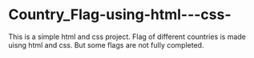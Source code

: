 # Country_Flag-using-html---css-
This is a simple html and css project.
Flag of different countries is made uisng html and css. But some flags are not fully completed.
